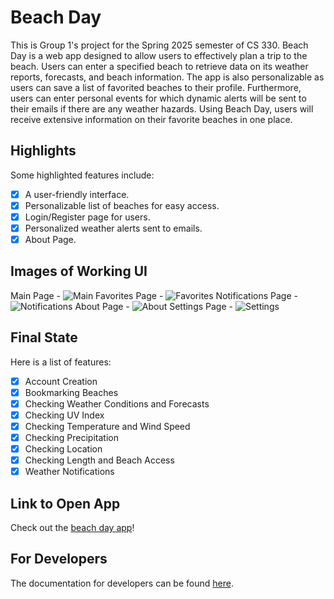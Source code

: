 # Beach Day
This is Group 1's project for the Spring 2025 semester of CS 330. Beach Day is a 
web app designed to allow users to effectively plan a trip to the beach. Users can enter
a specified beach to retrieve data on its weather reports, forecasts, and beach information.
The app is also personalizable as users can save a list of favorited beaches to their profile.
Furthermore, users can enter personal events for which dynamic alerts will be sent to their 
emails if there are any weather hazards. Using Beach Day, users will receive extensive 
information on their favorite beaches in one place.

## Highlights
Some highlighted features include:
- [X] A user-friendly interface.
- [X] Personalizable list of beaches for easy access.
- [X] Login/Register page for users.
- [X] Personalized weather alerts sent to emails.
- [X] About Page.

## Images of Working UI
Main Page -
![Main](https://github.com/user-attachments/assets/92634a04-23bc-4657-92b3-c6807883b6b9)
Favorites Page -
![Favorites](https://github.com/user-attachments/assets/4142a3ec-9e76-4514-afdb-fe12fbd852e6)
Notifications Page -
![Notifications](https://github.com/user-attachments/assets/94288f6d-1f6e-49de-9c52-3cd80e6f5fe5)
About Page -
![About](https://github.com/user-attachments/assets/8e90dc43-cc55-491a-8b9f-ac0ba7e70b5f)
Settings Page - 
![Settings](https://github.com/user-attachments/assets/b5d3fc12-75af-475f-971f-86973def58c2)

## Final State
Here is a list of features:
- [X] Account Creation
- [X] Bookmarking Beaches
- [X] Checking Weather Conditions and Forecasts
- [X] Checking UV Index
- [X] Checking Temperature and Wind Speed
- [X] Checking Precipitation
- [X] Checking Location 
- [X] Checking Length and Beach Access
- [X] Weather Notifications

## Link to Open App
Check out the [beach day app](https://green-ground-054bca00f.6.azurestaticapps.net/)!

   
## For Developers
The documentation for developers can be found [here](docs/index.md).
